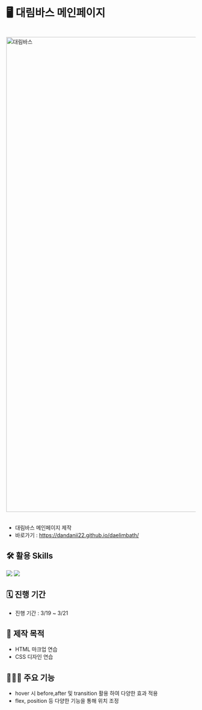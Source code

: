 # 🖥️ 대림바스 메인페이지

<br>

<img width="1262" alt="대림바스" src="https://github.com/dandanii22/weather/assets/168395861/70d427d9-9d94-4f69-ba63-0f08a415a658">

<br>
<br>

- 대림바스 메인페이지 제작 </br>
- 바로가기 : https://dandanii22.github.io/daelimbath/

## 🛠 활용 Skills 
<img src="https://img.shields.io/badge/HTML5-E34F26?style=flat&logo=HTML5&logoColor=white" /> <img src="https://img.shields.io/badge/CSS3-1572B6?style=flat&logo=CSS3&logoColor=white" /> 


## 🗓️ 진행 기간
- 진행 기간 : 3/19 ~ 3/21

## 🎯 제작 목적
- HTML 마크업 연습
- CSS 디자인 연습

## 👩🏻‍💻 주요 기능
- hover 시 before,after 및 transition 활용 하여 다양한 효과 적용
- flex, position 등 다양한 기능을 통해 위치 조정

